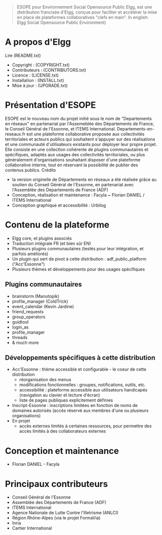 > ESOPE pour Environnement Social Opensource Public Elgg, est une distribution francisée d'Elgg, conçue pour faciliter et accélérer la mise en place de plateformes collaboratives "clefs en main".
> In english: Elgg Social Opensource Public Environment)


# A propos d'Elgg
Lire (README.txt)
* Copyright : (COPYRIGHT.txt)
* Contributeurs : (CONTRIBUTORS.txt)
* Licence : (LICENSE.txt)
* Installation : (INSTALL.txt)
* Mise à jour : (UPGRADE.txt)


# Présentation d'ESOPE
ESOPE est le nouveau nom du projet initié sous le nom de "Departements en réseaux" en partenariat par l'Assemeblée des Départements de France, le Conseil Général de l'Essonne, et ITEMS International.
Departements-en-reseaux.fr est une plateforme collaborative proposée aux collectivités territoriales et acteurs publics qui souhaitent s'appuyer sur des réalisations et une communauté d'utilisateurs existants pour déployer leur propre projet.
Elle consiste en une collection cohérente de plugins communautaires et spécifiques, adaptés aux usages des collectivités territoriales, ou plus généralement d'organisations souhaitant disposer d'une plateforme collaborative interne, tout en réservant la possibilité de publier des contenus publics.
Crédits
* la version originelle de Départements en réseaux a été réalisée grâce au soutien du Conseil Général de l'Essonne, en partenariat avec l'Assemblée des Départements de France (ADF)
* Conception, réalisation et maintenance : Facyla ~ Florian DANIEL / ITEMS International
* Conception graphique et accessibilité : Urbilog


# Contenu de la plateforme
* Elgg core, et plugins associés
* Traduction intégrale FR (et bien sûr EN)
* Plusieurs plugins communautaires (testés pour leur intégration, et parfois améliorés)
* Un plugin qui sert de pivot à cette distribution : adf_public_platform ("Acc'Essonne")
* Plusieurs thèmes et développements pour des usages spécifiques

## Plugins communautaires
* brainstorm (Manutopik)
* profile_manager (ColdTrick)
* event_calendar (Kevin Jardine)
* friend_requests
* group_operators
* guidtool
* login_as
* profile_manager
* threads
* & much more

## Développements spécifiques à cette distribution
* Acc'Essonne : thème accessible et configurable - le coeur de cette distribution
	* réorganisation des menus
	* modifications fonctionnelles : groupes, notifications, outils, etc.
	* accessibilité : plateforme accessible aux utilisateurs handicapés (navigation au clavier et lecture d'écran)
	* liste de pages publiques explicitement définies
* Inscript-Essonne : inscriptions limitées en fonction de noms de domaines autorisés (accès réservé aux membres d'une ou plusieurs organisations)
* En projet
	* accès externes limités à certaines ressources, pour permettre des accès limités à des collaborateurs externes


# Conception et maintenance
* Florian DANIEL - Facyla


# Principaux contributeurs
* Conseil Général de l'Essonne
* Assemblée des Départements de France (ADF)
* ITEMS International
* Agence Nationale de Lutte Contre l'Illetrisme (ANLCI)
* Région Rhône-Alpes (via le projet FormaVia)
* Inria
* Cartier International



